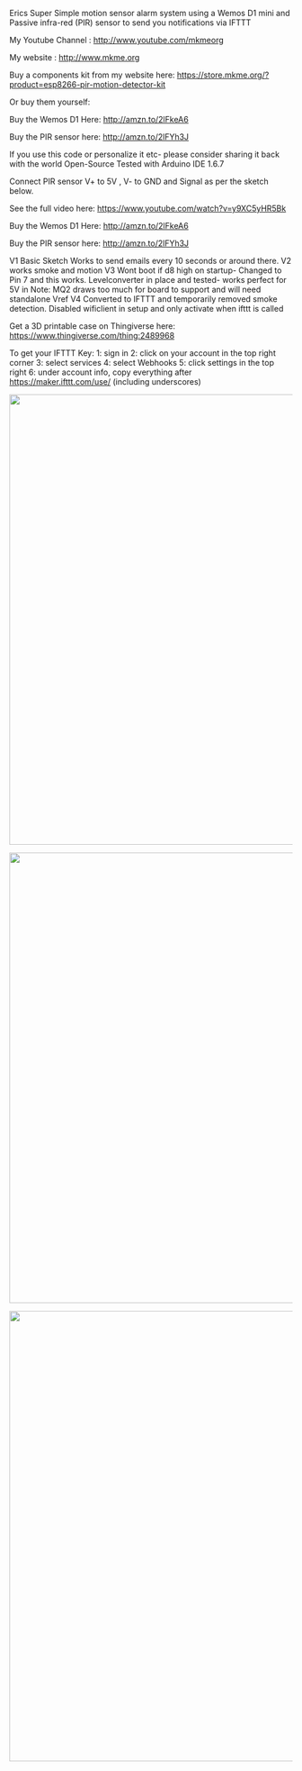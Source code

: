 ﻿
Erics Super Simple motion sensor alarm system using a Wemos D1 mini and Passive infra-red (PIR) sensor to send you notifications via IFTTT

My Youtube Channel  : http://www.youtube.com/mkmeorg

My website   : http://www.mkme.org

Buy a components kit from my website here: https://store.mkme.org/?product=esp8266-pir-motion-detector-kit

Or buy them yourself:

Buy the Wemos D1 Here: http://amzn.to/2lFkeA6

Buy the PIR sensor here: http://amzn.to/2lFYh3J
 
If you use this code or personalize it etc- please consider sharing it back with the world Open-Source 
Tested with Arduino IDE 1.6.7

Connect PIR sensor V+ to 5V , V- to GND and Signal as per the sketch below.

See the full video here: https://www.youtube.com/watch?v=y9XC5yHR5Bk

Buy the Wemos D1 Here: http://amzn.to/2lFkeA6

Buy the PIR sensor here: http://amzn.to/2lFYh3J
 
V1 Basic Sketch Works to send emails every 10 seconds or around there.
V2 works smoke and motion
V3 Wont boot if d8 high on startup- Changed to Pin 7 and this works. Levelconverter in place and tested- works perfect for 5V in
   Note: MQ2 draws too much for board to support and will need standalone Vref
V4 Converted to IFTTT and temporarily removed smoke detection. Disabled wificlient in setup and only activate when ifttt is called

Get a 3D printable case on Thingiverse here: https://www.thingiverse.com/thing:2489968

To get your IFTTT Key:
1: sign in 
2: click on your account in the top right corner 
3: select services 
4: select Webhooks 
5: click settings in the top right 
6: under account info, copy everything after https://maker.ifttt.com/use/   (including underscores)﻿

<p align="center">
  <img src="https://github.com/MKme/WemosAlarm/blob/master/Photos/2017-12-30%2019.02.32.jpg" width="800"/>
</p>

<p align="center">
  <img src="https://github.com/MKme/Wemos-D1-ESP8266-PIR-Alarm/blob/master/schematic/Schematic.PNG" width="800"/>
</p>


<p align="center">
  <img src="https://github.com/MKme/Wemos-D1-ESP8266-PIR-Alarm/blob/master/Photos/Case.PNG" width="800"/>
</p>
